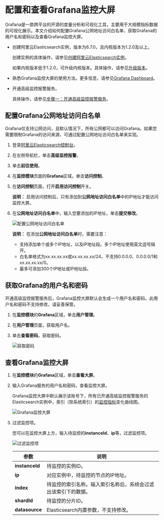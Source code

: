 # 配置和查看Grafana监控大屏

Grafana是一款跨平台的开源的度量分析和可视化工具，主要用于大规模指标数据的可视化展示。本文介绍如何配置Grafana公网地址访问白名单、获取Grafana的用户名和密码以及查看Grafana监控大屏。

-   创建阿里云Elasticsearch实例，版本为6.7.0，且内核版本为1.2.0及以上。

    创建实例的具体操作，请参见[创建阿里云Elasticsearch实例](/cn.zh-CN/快速入门/步骤一：创建实例/创建阿里云Elasticsearch实例.md)。

    如果内核版本低于1.2.0，可升级内核版本。具体操作，请参见[升级版本](/cn.zh-CN/ES实例/升级版本/升级版本.md)。

-   熟悉Grafana监控大屏的使用方法。更多信息，请参见[Grafana Dashboard](https://grafana.com/docs/grafana/latest/features/dashboard/dashboards/)。
-   开通高级监控报警服务。

    具体操作，请参见[步骤一：开通高级监控报警服务](/cn.zh-CN/高级监控报警/快速开始.md)。


## 配置Grafana公网地址访问白名单

Grafana仅支持公网访问，且默认情况下，所有公网都可以访问Grafana。如果您需要限制Grafana的访问来源，可通过配置公网地址访问白名单来实现。

1.  登录[阿里云Elasticsearch控制台](https://elasticsearch.console.aliyun.com/#/home)。

2.  在左侧导航栏，单击**高级监控报警**。

3.  单击**前往使用**。

4.  在**监控模块**页面的**Grafana**区域，单击**访问控制**。

5.  在**访问控制**页面，打开**启用访问控制**开关。

    **说明：** 启用访问控制后，只有添加到**公网地址访问白名单**中的IP地址才能访问监控大屏。

6.  在**公网地址访问白名单**中，输入您要添加的IP地址，单击**提交修改**。

    ![配置公网地址访问白名单](https://static-aliyun-doc.oss-accelerate.aliyuncs.com/assets/img/zh-CN/9338935951/p132523.png)

    **说明：** 在添加**公网地址访问白名单**时，需要注意：

    -   支持添加单个或多个IP地址，以及IP地址段。多个IP地址使用英文逗号隔开。
    -   白名单格式为xx.xx.xx.xx或xx.xx.xx.xx/24，不支持0.0.0.0、0.0.0.0/1和xx.xx.xx.xx/0。
    -   最多可添加300个IP地址或IP地址段。

## 获取Grafana的用户名和密码

开通高级监控报警服务后，Grafana监控大屏默认会生成一个用户名和密码，此用户名和密码不支持修改，请妥善保管。

1.  在**监控模块**的**Grafana**区域，单击**用户管理**。

2.  在**用户管理**页面，获取用户名。

3.  单击**查看密码**，获取密码。

    ![获取密码](https://static-aliyun-doc.oss-accelerate.aliyuncs.com/assets/img/zh-CN/9338935951/p132533.png)


## 查看Grafana监控大屏

1.  在**监控模块**的**Grafana**区域，单击**查看大屏**。

2.  输入Grafana服务的用户名和密码，查看监控大屏。

    Grafana监控大屏中默认展示该账号下，所有已开通高级监控报警服务的Elasticsearch实例中，索引（除系统索引）的[监控指标](/cn.zh-CN/高级监控报警/指标.md)变化曲线图。

    ![Grafana监控大屏](https://static-aliyun-doc.oss-accelerate.aliyuncs.com/assets/img/zh-CN/4638935951/p132265.png)

3.  过滤监控项。

    您可以在监控大屏上方，输入待监控的**instanceId**、**ip**等，过滤监控项。

    ![过滤监控项](https://static-aliyun-doc.oss-accelerate.aliyuncs.com/assets/img/zh-CN/9338935951/p132277.png)

    |参数|说明|
    |--|--|
    |**instanceId**|待监控的实例ID。|
    |**ip**|对应实例中，待监控的节点的IP地址。|
    |**index**|待监控的索引名称。输入索引名称后，系统会过滤出该索引下的数据。|
    |**shardId**|待监控的分片ID。|
    |**datasource**|Elasticsearch内置参数，不支持修改。|


